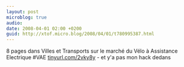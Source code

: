 ```yaml
---
layout: post
microblog: true
audio: 
date: 2008-04-01 02:00 +0200
guid: http://xtof.micro.blog/2008/04/01/t780995387.html
---
```

8 pages dans Villes et Transports sur le marché du Vélo à Assistance Electrique #VAE [tinyurl.com/2vky8y](http://tinyurl.com/2vky8y) - et y'a pas mon hack dedans
